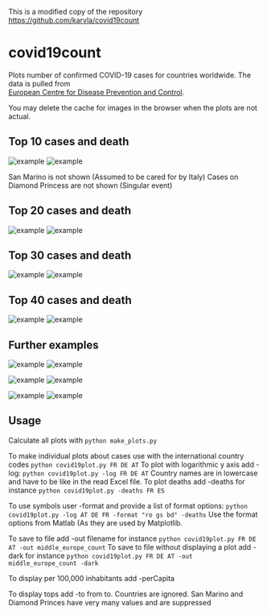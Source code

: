 This is a modified copy of the repository https://github.com/karvla/covid19count

# covid19count
Plots number of confirmed COVID-19 cases for countries worldwide. The data is pulled from 	
[European Centre for Disease Prevention and Control](https://www.ecdc.europa.eu/en/geographical-distribution-2019-ncov-cases).

You may delete the cache for images in the browser when the plots are not actual.

## Top 10 cases and death

![example](../../raw/master/top_10.png)
![example](../../raw/master/top_10_deaths.png)

San Marino is not shown (Assumed to be cared for by Italy)
Cases on Diamond Princess are not shown (Singular event)

## Top 20 cases and death

![example](../../raw/master/top_20.png)
![example](../../raw/master/top_20_deaths.png)

## Top 30 cases and death

![example](../../raw/master/top_30.png)
![example](../../raw/master/top_30_deaths.png)

## Top 40 cases and death

![example](../../raw/master/top_40.png)
![example](../../raw/master/top_40_deaths.png)

## Further examples

![example](../../raw/master/special_1_count.png)
![example](../../raw/master/special_1_deaths.png)

![example](../../raw/master/middle_europe_count.png)
![example](../../raw/master/middle_europe_deaths.png)

![example](../../raw/master/north_europe_count.png)
![example](../../raw/master/north_europe_deaths.png)

## Usage
Calculate all plots with `python make_plots.py`

To make individual plots about cases use with the international country codes `python covid19plot.py FR DE AT`
To plot with logarithmic y axis add -log: `python covid19plot.py -log FR DE AT`
Country names are in lowercase and have to be like in the read Excel file.
To plot deaths add -deaths for instance `python covid19plot.py -deaths FR ES`

To use symbols user -format and provide a list of format options: `python covid19plot.py -log AT DE FR -format "ro gs bd" -deaths`
Use the format options from Matlab (As they are used by Matplotlib.

To save to file add -out filename for instance `python covid19plot.py FR DE AT -out middle_europe_count`
To save to file without displaying a plot add -dark for instance `python covid19plot.py FR DE AT -out middle_europe_count -dark`

To display per 100,000 inhabitants add -perCapita

To display tops add -to from to. Countries are ignored. San Marino and Diamond Princes have very many values and are suppressed

